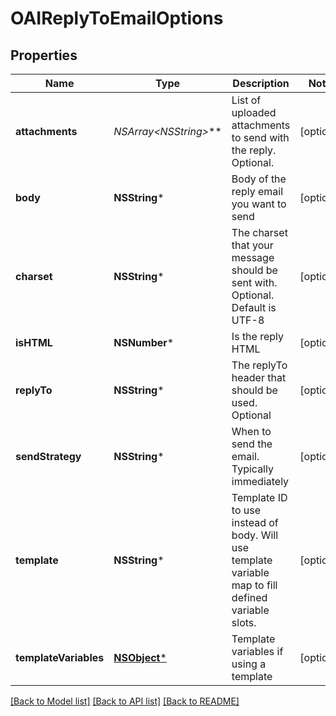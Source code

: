 # OAIReplyToEmailOptions

## Properties
Name | Type | Description | Notes
------------ | ------------- | ------------- | -------------
**attachments** | **NSArray&lt;NSString*&gt;*** | List of uploaded attachments to send with the reply. Optional. | [optional] 
**body** | **NSString*** | Body of the reply email you want to send | [optional] 
**charset** | **NSString*** | The charset that your message should be sent with. Optional. Default is UTF-8 | [optional] 
**isHTML** | **NSNumber*** | Is the reply HTML | [optional] 
**replyTo** | **NSString*** | The replyTo header that should be used. Optional | [optional] 
**sendStrategy** | **NSString*** | When to send the email. Typically immediately | [optional] 
**template** | **NSString*** | Template ID to use instead of body. Will use template variable map to fill defined variable slots. | [optional] 
**templateVariables** | [**NSObject***](.md) | Template variables if using a template | [optional] 

[[Back to Model list]](../README.md#documentation-for-models) [[Back to API list]](../README.md#documentation-for-api-endpoints) [[Back to README]](../README.md)


